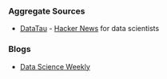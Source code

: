 ### Aggregate Sources

* [DataTau](http://www.datatau.com/) - [Hacker News](https://news.ycombinator.com/) for data scientists

### Blogs

* [Data Science Weekly](http://www.datascienceweekly.org/blog)
